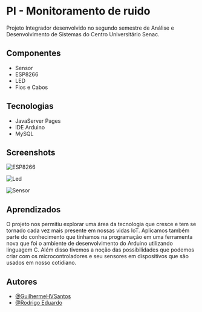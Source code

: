 
# PI - Monitoramento de ruido

Projeto Integrador desenvolvido no segundo semestre de Análise e Desenvolvimento de Sistemas do Centro Universitário Senac.


## Componentes

- Sensor
- ESP8266
- LED
- Fios e Cabos



## Tecnologias

- JavaServer Pages
- IDE Arduino
- MySQL


## Screenshots

![ESP8266](https://i.ibb.co/sHGvf1L/daa3143d-90b7-4251-978b-fe5a8b5f9fa8.jpg)

![Led](https://i.ibb.co/h9PQ75V/29ca9a7e-e97b-4e88-b969-e137a3a0688f.jpg)

![Sensor](https://i.ibb.co/vZWNTGM/b5956125-331b-460c-8188-7cc34adb5923.jpg)
## Aprendizados

O projeto nos permitiu explorar uma área da tecnologia que cresce e tem se tornado cada vez mais presente em nossas vidas IoT. Aplicamos também parte do conhecimento que tinhamos na programação em uma ferramenta nova que foi o ambiente de desenvolvimento do Arduino utilizando linguagem C. Além disso tivemos a noção das possibilidades que podemos criar com os microcontroladores e seu sensores em dispositivos que são usados em nosso cotidiano.


## Autores

- [@GuilhermeHVSantos](https://github.com/GuilhermeHVSantos)
- [@Rodrigo Eduardo](https://github.com/Rodrigoeducativa)